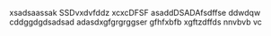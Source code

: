 xsadsaassak
SSDvxdvfddz
xcxcDFSF
asaddDSADAfsdffse
ddwdqw
cddggdgdsadsad
adasdxgfgrgrggser
gfhfxbfb
xgftzdffds
nnvbvb vc
